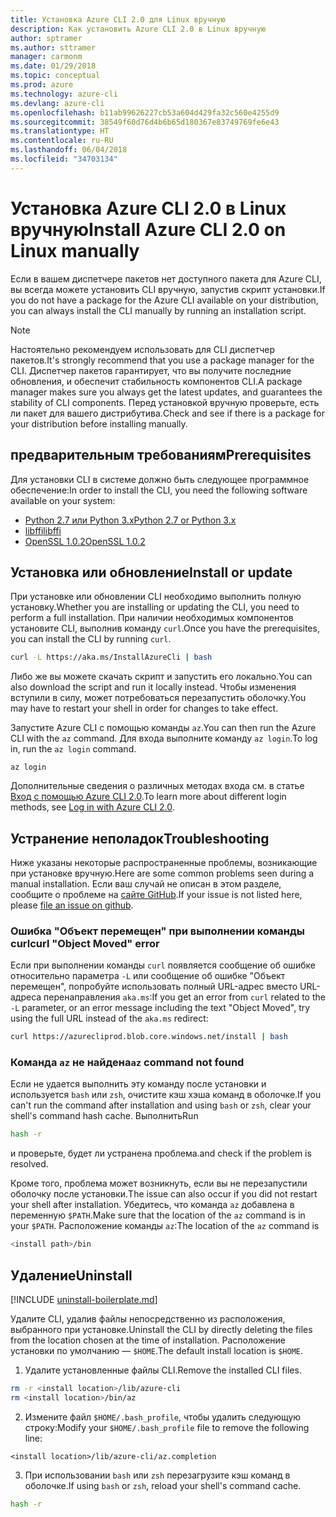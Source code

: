```yaml
---
title: Установка Azure CLI 2.0 для Linux вручную
description: Как установить Azure CLI 2.0 в Linux вручную
author: sptramer
ms.author: sttramer
manager: carmonm
ms.date: 01/29/2018
ms.topic: conceptual
ms.prod: azure
ms.technology: azure-cli
ms.devlang: azure-cli
ms.openlocfilehash: b11ab99626227cb53a604d429fa32c560e4255d9
ms.sourcegitcommit: 38549f60d76d4b6b65d180367e83749769fe6e43
ms.translationtype: HT
ms.contentlocale: ru-RU
ms.lasthandoff: 06/04/2018
ms.locfileid: "34703134"
---
```

# <a name="install-azure-cli-20-on-linux-manually"></a><span data-ttu-id="9c5b6-103">Установка Azure CLI 2.0 в Linux вручную</span><span class="sxs-lookup"><span data-stu-id="9c5b6-103">Install Azure CLI 2.0 on Linux manually</span></span>

<span data-ttu-id="9c5b6-104">Если в вашем диспетчере пакетов нет доступного пакета для Azure CLI, вы всегда можете установить CLI вручную, запустив скрипт установки.</span><span class="sxs-lookup"><span data-stu-id="9c5b6-104">If you do not have a package for the Azure CLI available on your distribution, you can always install the CLI manually by running an installation script.</span></span>

> [!NOTE]
> <span data-ttu-id="9c5b6-105">Настоятельно рекомендуем использовать для CLI диспетчер пакетов.</span><span class="sxs-lookup"><span data-stu-id="9c5b6-105">It's strongly recommend that you use a package manager for the CLI.</span></span> <span data-ttu-id="9c5b6-106">Диспетчер пакетов гарантирует, что вы получите последние обновления, и обеспечит стабильность компонентов CLI.</span><span class="sxs-lookup"><span data-stu-id="9c5b6-106">A package manager makes sure you always get the latest updates, and guarantees the stability of CLI components.</span></span> <span data-ttu-id="9c5b6-107">Перед установкой вручную проверьте, есть ли пакет для вашего дистрибутива.</span><span class="sxs-lookup"><span data-stu-id="9c5b6-107">Check and see if there is a package for your distribution before installing manually.</span></span>

## <a name="prerequisites"></a><span data-ttu-id="9c5b6-108">предварительным требованиям</span><span class="sxs-lookup"><span data-stu-id="9c5b6-108">Prerequisites</span></span>

<span data-ttu-id="9c5b6-109">Для установки CLI в системе должно быть следующее программное обеспечение:</span><span class="sxs-lookup"><span data-stu-id="9c5b6-109">In order to install the CLI, you need the following software available on your system:</span></span>

* [<span data-ttu-id="9c5b6-110">Python 2.7 или Python 3.x</span><span class="sxs-lookup"><span data-stu-id="9c5b6-110">Python 2.7 or Python 3.x</span></span>](https://www.python.org/downloads/)
* [<span data-ttu-id="9c5b6-111">libffi</span><span class="sxs-lookup"><span data-stu-id="9c5b6-111">libffi</span></span>](https://sourceware.org/libffi/)
* [<span data-ttu-id="9c5b6-112">OpenSSL 1.0.2</span><span class="sxs-lookup"><span data-stu-id="9c5b6-112">OpenSSL 1.0.2</span></span>](https://www.openssl.org/source/)

## <a name="install-or-update"></a><span data-ttu-id="9c5b6-113">Установка или обновление</span><span class="sxs-lookup"><span data-stu-id="9c5b6-113">Install or update</span></span>

<span data-ttu-id="9c5b6-114">При установке или обновлении CLI необходимо выполнить полную установку.</span><span class="sxs-lookup"><span data-stu-id="9c5b6-114">Whether you are installing or updating the CLI, you need to perform a full installation.</span></span> <span data-ttu-id="9c5b6-115">При наличии необходимых компонентов установите CLI, выполнив команду `curl`.</span><span class="sxs-lookup"><span data-stu-id="9c5b6-115">Once you have the prerequisites, you can install the CLI by running `curl`.</span></span>

```bash
curl -L https://aka.ms/InstallAzureCli | bash
```

<span data-ttu-id="9c5b6-116">Либо же вы можете скачать скрипт и запустить его локально.</span><span class="sxs-lookup"><span data-stu-id="9c5b6-116">You can also download the script and run it locally instead.</span></span> <span data-ttu-id="9c5b6-117">Чтобы изменения вступили в силу, может потребоваться перезапустить оболочку.</span><span class="sxs-lookup"><span data-stu-id="9c5b6-117">You may have to restart your shell in order for changes to take effect.</span></span> 

<span data-ttu-id="9c5b6-118">Запустите Azure CLI с помощью команды `az`.</span><span class="sxs-lookup"><span data-stu-id="9c5b6-118">You can then run the Azure CLI with the `az` command.</span></span> <span data-ttu-id="9c5b6-119">Для входа выполните команду `az login`.</span><span class="sxs-lookup"><span data-stu-id="9c5b6-119">To log in, run the `az login` command.</span></span>

```azurecli
az login
```

<span data-ttu-id="9c5b6-120">Дополнительные сведения о различных методах входа см. в статье [Вход с помощью Azure CLI 2.0](authenticate-azure-cli.md).</span><span class="sxs-lookup"><span data-stu-id="9c5b6-120">To learn more about different login methods, see [Log in with Azure CLI 2.0](authenticate-azure-cli.md).</span></span>

## <a name="troubleshooting"></a><span data-ttu-id="9c5b6-121">Устранение неполадок</span><span class="sxs-lookup"><span data-stu-id="9c5b6-121">Troubleshooting</span></span>

<span data-ttu-id="9c5b6-122">Ниже указаны некоторые распространенные проблемы, возникающие при установке вручную.</span><span class="sxs-lookup"><span data-stu-id="9c5b6-122">Here are some common problems seen during a manual installation.</span></span> <span data-ttu-id="9c5b6-123">Если ваш случай не описан в этом разделе, сообщите о проблеме на [сайте GitHub](https://github.com/Azure/azure-cli/issues).</span><span class="sxs-lookup"><span data-stu-id="9c5b6-123">If your issue is not listed here, please [file an issue on github](https://github.com/Azure/azure-cli/issues).</span></span>
### <a name="curl-object-moved-error"></a><span data-ttu-id="9c5b6-124">Ошибка "Объект перемещен" при выполнении команды curl</span><span class="sxs-lookup"><span data-stu-id="9c5b6-124">curl "Object Moved" error</span></span>

<span data-ttu-id="9c5b6-125">Если при выполнении команды `curl` появляется сообщение об ошибке относительно параметра `-L` или сообщение об ошибке "Объект перемещен", попробуйте использовать полный URL-адрес вместо URL-адреса перенаправления `aka.ms`:</span><span class="sxs-lookup"><span data-stu-id="9c5b6-125">If you get an error from `curl` related to the `-L` parameter, or an error message including the text "Object Moved", try using the full URL instead of the `aka.ms` redirect:</span></span>

```bash
curl https://azurecliprod.blob.core.windows.net/install | bash
```

### <a name="az-command-not-found"></a><span data-ttu-id="9c5b6-126">Команда `az` не найдена</span><span class="sxs-lookup"><span data-stu-id="9c5b6-126">`az` command not found</span></span>

<span data-ttu-id="9c5b6-127">Если не удается выполнить эту команду после установки и используется `bash` или `zsh`, очистите кэш хэша команд в оболочке.</span><span class="sxs-lookup"><span data-stu-id="9c5b6-127">If you can't run the command after installation and using `bash` or `zsh`, clear your shell's command hash cache.</span></span> <span data-ttu-id="9c5b6-128">Выполнить</span><span class="sxs-lookup"><span data-stu-id="9c5b6-128">Run</span></span>

```bash
hash -r
```

<span data-ttu-id="9c5b6-129">и проверьте, будет ли устранена проблема.</span><span class="sxs-lookup"><span data-stu-id="9c5b6-129">and check if the problem is resolved.</span></span>

<span data-ttu-id="9c5b6-130">Кроме того, проблема может возникнуть, если вы не перезапустили оболочку после установки.</span><span class="sxs-lookup"><span data-stu-id="9c5b6-130">The issue can also occur if you did not restart your shell after installation.</span></span> <span data-ttu-id="9c5b6-131">Убедитесь, что команда `az` добавлена в переменную `$PATH`.</span><span class="sxs-lookup"><span data-stu-id="9c5b6-131">Make sure that the location of the `az` command is in your `$PATH`.</span></span> <span data-ttu-id="9c5b6-132">Расположение команды `az`:</span><span class="sxs-lookup"><span data-stu-id="9c5b6-132">The location of the `az` command is</span></span>

```bash
<install path>/bin
```

## <a name="uninstall"></a><span data-ttu-id="9c5b6-133">Удаление</span><span class="sxs-lookup"><span data-stu-id="9c5b6-133">Uninstall</span></span>

[!INCLUDE [uninstall-boilerplate.md](includes/uninstall-boilerplate.md)]

<span data-ttu-id="9c5b6-134">Удалите CLI, удалив файлы непосредственно из расположения, выбранного при установке.</span><span class="sxs-lookup"><span data-stu-id="9c5b6-134">Uninstall the CLI by directly deleting the files from the location chosen at the time of installation.</span></span> <span data-ttu-id="9c5b6-135">Расположение установки по умолчанию — `$HOME`.</span><span class="sxs-lookup"><span data-stu-id="9c5b6-135">The default install location is `$HOME`.</span></span>

1. <span data-ttu-id="9c5b6-136">Удалите установленные файлы CLI.</span><span class="sxs-lookup"><span data-stu-id="9c5b6-136">Remove the installed CLI files.</span></span>

  ```bash
  rm -r <install location>/lib/azure-cli
  rm <install location>/bin/az
  ```
2. <span data-ttu-id="9c5b6-137">Измените файл `$HOME/.bash_profile`, чтобы удалить следующую строку:</span><span class="sxs-lookup"><span data-stu-id="9c5b6-137">Modify your `$HOME/.bash_profile` file to remove the following line:</span></span>

  ```text
  <install location>/lib/azure-cli/az.completion
  ```

3. <span data-ttu-id="9c5b6-138">При использовании `bash` или `zsh` перезагрузите кэш команд в оболочке.</span><span class="sxs-lookup"><span data-stu-id="9c5b6-138">If using `bash` or `zsh`, reload your shell's command cache.</span></span>

  ```bash
  hash -r
  ```

